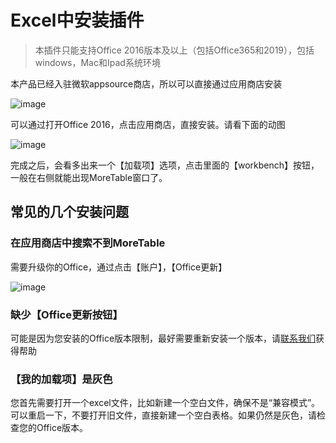 # Excel中安装插件

> 本插件只能支持Office 2016版本及以上（包括Office365和2019），包括windows，Mac和Ipad系统环境

本产品已经入驻微软appsource商店，所以可以直接通过应用商店安装

![image](https://me3.6erp.cn/static/Microsoft_App_Source_Badges_EN_US/MicrosoftAppSource_Medium.jpg)

可以通过打开Office 2016，点击应用商店，直接安装。请看下面的动图

![image](https://me3.6erp.cn/static/Microsoft_App_Source_Badges_EN_US/img20190228u.gif)

完成之后，会看多出来一个【加载项】选项，点击里面的【workbench】按钮，一般在右侧就能出现MoreTable窗口了。

## 常见的几个安装问题

### 在应用商店中搜索不到MoreTable

需要升级你的Office，通过点击【账户】，【Office更新】

![image](https://docs.microsoft.com/zh-cn/office/dev/add-ins/images/office-version-number-ui.jpg)

### 缺少【Office更新按钮】

可能是因为您安装的Office版本限制，最好需要重新安装一个版本，请[联系我们](https://www.6erp.cn)获得帮助

### 【我的加载项】是灰色

您首先需要打开一个excel文件，比如新建一个空白文件，确保不是“兼容模式”。可以重启一下，不要打开旧文件，直接新建一个空白表格。如果仍然是灰色，请检查您的Office版本。
